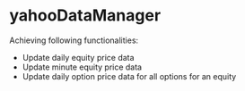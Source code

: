 # yahooDataManager
Achieving following functionalities:
* Update daily equity price data
* Update minute equity price data
* Update daily option price data for all options for an equity
